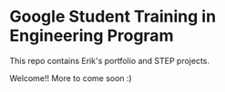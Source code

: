 # Google Student Training in Engineering Program

This repo contains Erik's portfolio and STEP projects.

Welcome!! More to come soon :)
